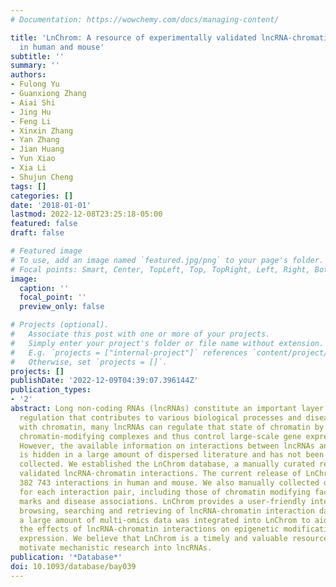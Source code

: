 ```yaml
---
# Documentation: https://wowchemy.com/docs/managing-content/

title: 'LnChrom: A resource of experimentally validated lncRNA-chromatin interactions
  in human and mouse'
subtitle: ''
summary: ''
authors:
- Fulong Yu
- Guanxiong Zhang
- Aiai Shi
- Jing Hu
- Feng Li
- Xinxin Zhang
- Yan Zhang
- Jian Huang
- Yun Xiao
- Xia Li
- Shujun Cheng
tags: []
categories: []
date: '2018-01-01'
lastmod: 2022-12-08T23:25:18-05:00
featured: false
draft: false

# Featured image
# To use, add an image named `featured.jpg/png` to your page's folder.
# Focal points: Smart, Center, TopLeft, Top, TopRight, Left, Right, BottomLeft, Bottom, BottomRight.
image:
  caption: ''
  focal_point: ''
  preview_only: false

# Projects (optional).
#   Associate this post with one or more of your projects.
#   Simply enter your project's folder or file name without extension.
#   E.g. `projects = ["internal-project"]` references `content/project/deep-learning/index.md`.
#   Otherwise, set `projects = []`.
projects: []
publishDate: '2022-12-09T04:39:07.396144Z'
publication_types:
- '2'
abstract: Long non-coding RNAs (lncRNAs) constitute an important layer of chromatin
  regulation that contributes to various biological processes and diseases. By interacting
  with chromatin, many lncRNAs can regulate that state of chromatin by recruiting
  chromatin-modifying complexes and thus control large-scale gene expression programs.
  However, the available information on interactions between lncRNAs and chromatin
  is hidden in a large amount of dispersed literature and has not been extensively
  collected. We established the LnChrom database, a manually curated resource of experimentally
  validated lncRNA-chromatin interactions. The current release of LnChrom includes
  382 743 interactions in human and mouse. We also manually collected detailed metadata
  for each interaction pair, including those of chromatin modifying factors, epigenetic
  marks and disease associations. LnChrom provides a user-friendly interface to facilitate
  browsing, searching and retrieving of lncRNA-chromatin interaction data. Additionally,
  a large amount of multi-omics data was integrated into LnChrom to aid in characterizing
  the effects of lncRNA-chromatin interactions on epigenetic modifications and transcriptional
  expression. We believe that LnChrom is a timely and valuable resource that can greatly
  motivate mechanistic research into lncRNAs.
publication: '*Database*'
doi: 10.1093/database/bay039
---
```

